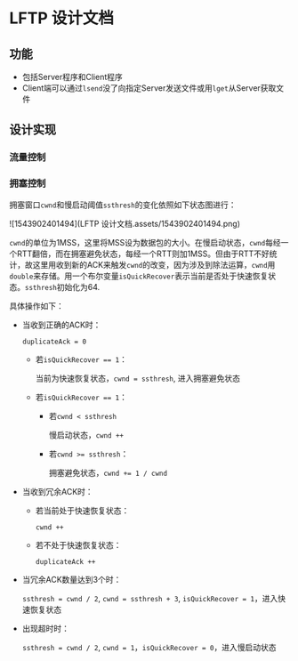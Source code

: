 # LFTP 设计文档

## 功能

- 包括Server程序和Client程序
- Client端可以通过`lsend`没了向指定Server发送文件或用`lget`从Server获取文件





## 设计实现

### 流量控制





### 拥塞控制

拥塞窗口`cwnd`和慢启动阈值`ssthresh`的变化依照如下状态图进行：

![1543902401494](LFTP 设计文档.assets/1543902401494.png)

`cwnd`的单位为1MSS，这里将MSS设为数据包的大小。在慢启动状态，`cwnd`每经一个RTT翻倍，而在拥塞避免状态，每经一个RTT则加1MSS。但由于RTT不好统计，故这里用收到新的ACK来触发`cwnd`的改变，因为涉及到除法运算，`cwnd`用`double`来存储。用一个布尔变量`isQuickRecover`表示当前是否处于快速恢复状态。`ssthresh`初始化为64.

具体操作如下：

- 当收到正确的ACK时：

  `duplicateAck = 0`

  - 若`isQuickRecover == 1`：

    当前为快速恢复状态，`cwnd = ssthresh`, 进入拥塞避免状态

  - 若`isQuickRecover == 1`：

    - 若`cwnd < ssthresh`

      慢启动状态，`cwnd ++`

    - 若`cwnd >= ssthresh`：

      拥塞避免状态，`cwnd += 1 / cwnd`

- 当收到冗余ACK时：

  - 若当前处于快速恢复状态：

    `cwnd ++`

  - 若不处于快速恢复状态：

    `duplicateAck ++`

- 当冗余ACK数量达到3个时：

  `ssthresh = cwnd / 2`, `cwnd = ssthresh + 3`, `isQuickRecover = 1`，进入快速恢复状态

- 出现超时时：

  `ssthresh = cwnd / 2`, `cwnd = 1`，`isQuickRecover = 0`，进入慢启动状态
